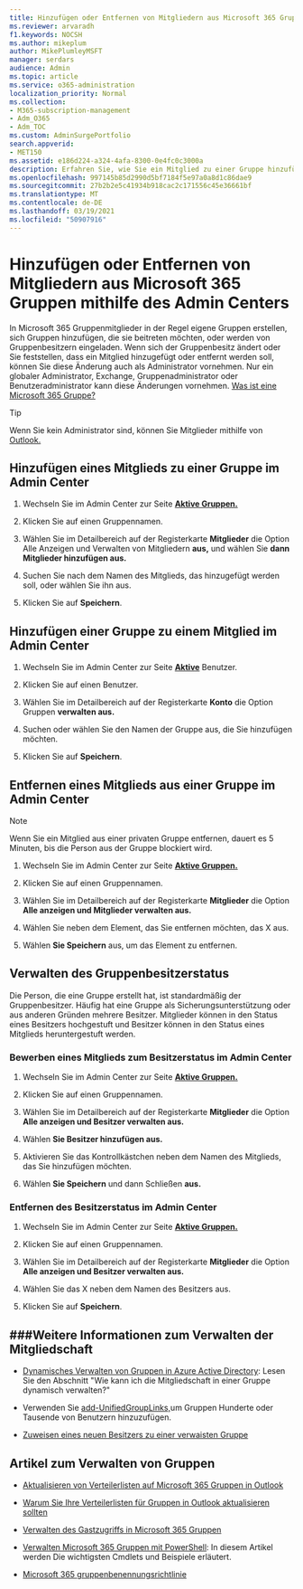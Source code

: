 ```yaml
---
title: Hinzufügen oder Entfernen von Mitgliedern aus Microsoft 365 Gruppen
ms.reviewer: arvaradh
f1.keywords: NOCSH
ms.author: mikeplum
author: MikePlumleyMSFT
manager: serdars
audience: Admin
ms.topic: article
ms.service: o365-administration
localization_priority: Normal
ms.collection:
- M365-subscription-management
- Adm_O365
- Adm_TOC
ms.custom: AdminSurgePortfolio
search.appverid:
- MET150
ms.assetid: e186d224-a324-4afa-8300-0e4fc0c3000a
description: Erfahren Sie, wie Sie ein Mitglied zu einer Gruppe hinzufügen, Mitglieder aus der Gruppe entfernen und den Gruppenbesitzerstatus im Microsoft 365 verwalten.
ms.openlocfilehash: 997145b85d2990d5bf7184f5e97a0a8d1c86dae9
ms.sourcegitcommit: 27b2b2e5c41934b918cac2c171556c45e36661bf
ms.translationtype: MT
ms.contentlocale: de-DE
ms.lasthandoff: 03/19/2021
ms.locfileid: "50907916"
---
```

# <a name="add-or-remove-members-from-microsoft-365-groups-using-the-admin-center"></a>Hinzufügen oder Entfernen von Mitgliedern aus Microsoft 365 Gruppen mithilfe des Admin Centers

In Microsoft 365 Gruppenmitglieder in der Regel eigene Gruppen erstellen, sich Gruppen hinzufügen, die sie beitreten möchten, oder werden von Gruppenbesitzern eingeladen. Wenn sich der Gruppenbesitz ändert oder Sie feststellen, dass ein Mitglied hinzugefügt oder entfernt werden soll, können Sie diese Änderung auch als Administrator vornehmen. Nur ein globaler Administrator, Exchange, Gruppenadministrator oder Benutzeradministrator kann diese Änderungen vornehmen. [Was ist eine Microsoft 365 Gruppe?](https://support.microsoft.com/office/b565caa1-5c40-40ef-9915-60fdb2d97fa2)

> [!TIP]
> Wenn Sie kein Administrator sind, können Sie Mitglieder mithilfe von [Outlook.](https://support.microsoft.com/office/3b650f4a-5c9b-4f94-a1bb-0cca4b1091de)
  
## <a name="add-a-member-to-a-group-in-the-admin-center"></a>Hinzufügen eines Mitglieds zu einer Gruppe im Admin Center

1. Wechseln Sie im Admin Center zur Seite [**Aktive Gruppen.**](https://admin.microsoft.com/Adminportal/Home?#/groups)  

2. Klicken Sie auf einen Gruppennamen.

3. Wählen Sie im Detailbereich auf der Registerkarte **Mitglieder** die Option Alle Anzeigen und Verwalten von Mitgliedern **aus,** und wählen Sie **dann Mitglieder hinzufügen aus.**

4. Suchen Sie nach dem Namen des Mitglieds, das hinzugefügt werden soll, oder wählen Sie ihn aus.

5. Klicken Sie auf **Speichern**.

## <a name="add-a-group-to-a-member-in-the-admin-center"></a>Hinzufügen einer Gruppe zu einem Mitglied im Admin Center

1. Wechseln Sie im Admin Center zur Seite [**Aktive**](https://admin.microsoft.com/Adminportal/Home?#/users) Benutzer.  

2. Klicken Sie auf einen Benutzer.

3. Wählen Sie im Detailbereich auf der Registerkarte **Konto** die Option Gruppen **verwalten aus.**

4. Suchen oder wählen Sie den Namen der Gruppe aus, die Sie hinzufügen möchten.

5. Klicken Sie auf **Speichern**.

## <a name="remove-a-member-from-a-group-in-the-admin-center"></a>Entfernen eines Mitglieds aus einer Gruppe im Admin Center

> [!NOTE]
> Wenn Sie ein Mitglied aus einer privaten Gruppe entfernen, dauert es 5 Minuten, bis die Person aus der Gruppe blockiert wird.

1. Wechseln Sie im Admin Center zur Seite [**Aktive Gruppen.**](https://admin.microsoft.com/Adminportal/Home?#/groups)  

2. Klicken Sie auf einen Gruppennamen.

3. Wählen Sie im Detailbereich auf der Registerkarte **Mitglieder** die Option **Alle anzeigen und Mitglieder verwalten aus.**

4. Wählen Sie neben dem Element, das Sie entfernen möchten, das X aus.

5. Wählen **Sie Speichern** aus, um das Element zu entfernen.

## <a name="manage-group-owner-status"></a>Verwalten des Gruppenbesitzerstatus

Die Person, die eine Gruppe erstellt hat, ist standardmäßig der Gruppenbesitzer. Häufig hat eine Gruppe als Sicherungsunterstützung oder aus anderen Gründen mehrere Besitzer. Mitglieder können in den Status eines Besitzers hochgestuft und Besitzer können in den Status eines Mitglieds heruntergestuft werden.
  
### <a name="promote-a-member-to-owner-status-in-the-admin-center"></a>Bewerben eines Mitglieds zum Besitzerstatus im Admin Center

1. Wechseln Sie im Admin Center zur Seite [**Aktive Gruppen.**](https://admin.microsoft.com/Adminportal/Home?#/groups)  

2. Klicken Sie auf einen Gruppennamen.

3. Wählen Sie im Detailbereich auf der Registerkarte **Mitglieder** die Option **Alle anzeigen und Besitzer verwalten aus.**

4. Wählen **Sie Besitzer hinzufügen aus.**

5. Aktivieren Sie das Kontrollkästchen neben dem Namen des Mitglieds, das Sie hinzufügen möchten.

6. Wählen **Sie Speichern** und dann Schließen **aus.**

### <a name="remove-owner-status-in-the-admin-center"></a>Entfernen des Besitzerstatus im Admin Center

1. Wechseln Sie im Admin Center zur Seite [**Aktive Gruppen.**](https://admin.microsoft.com/Adminportal/Home?#/groups)  

2. Klicken Sie auf einen Gruppennamen.

3. Wählen Sie im Detailbereich auf der Registerkarte **Mitglieder** die Option **Alle anzeigen und Besitzer verwalten aus.**

4. Wählen Sie das X neben dem Namen des Besitzers aus.

5. Klicken Sie auf **Speichern**.

## <a name="more-on-managing-membership"></a>###Weitere Informationen zum Verwalten der Mitgliedschaft

- [Dynamisches Verwalten von Gruppen in Azure Active Directory](/azure/active-directory/fundamentals/active-directory-groups-create-azure-portal): Lesen Sie den Abschnitt "Wie kann ich die Mitgliedschaft in einer Gruppe dynamisch verwalten?"

- Verwenden Sie [add-UnifiedGroupLinks,](/powershell/module/exchange/add-unifiedgrouplinks)um Gruppen Hunderte oder Tausende von Benutzern hinzuzufügen.

- [Zuweisen eines neuen Besitzers zu einer verwaisten Gruppe](https://support.microsoft.com/office/86bb3db6-8857-45d1-95c8-f6d540e45732)

## <a name="articles-about-managing-groups"></a>Artikel zum Verwalten von Gruppen

- [Aktualisieren von Verteilerlisten auf Microsoft 365 Gruppen in Outlook](../manage/upgrade-distribution-lists.md)

- [Warum Sie Ihre Verteilerlisten für Gruppen in Outlook aktualisieren sollten](https://support.microsoft.com/office/7fb3d880-593b-4909-aafa-950dd50ce188)

- [Verwalten des Gastzugriffs in Microsoft 365 Gruppen](manage-guest-access-in-groups.md)

- [Verwalten Microsoft 365 Gruppen mit PowerShell](../../enterprise/manage-microsoft-365-groups-with-powershell.md): In diesem Artikel werden Die wichtigsten Cmdlets und Beispiele erläutert.

- [Microsoft 365 gruppenbenennungsrichtlinie](../../solutions/groups-naming-policy.md)